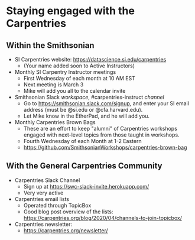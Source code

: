 # Staying engaged with the Carpentries

## Within the Smithsonian

* SI Carpentries website: https://datascience.si.edu/carpentries
    * (Your name added soon to Active Instructors)
* Monthly SI Carpentry Instructor meetings
    * First Wednesday of each month at 10 AM EST
    * Next meeting is March 3
    * Mike will add you all to the calendar invite
* Smithsonian Slack *workspace*, #carpentries-instruct *channel*
    * Go to https://smithsonian.slack.com/signup, and enter your SI email address (must be @si.edu or @cfa.harvard.edu).
    * Let Mike know in the EtherPad, and he will add you.
* Monthly Carpentries Brown Bags
    * These are an effort to keep "alumni" of Carpentries workshops engaged with next-level topics from those taught in workshops.
    * Fourth Wednesday of each Month at 1-2 Eastern
    * https://github.com/SmithsonianWorkshops/carpentries-brown-bag

## With the General Carpentries Community

* Carpentries Slack Channel
    * Sign up at https://swc-slack-invite.herokuapp.com/
    * Very very active
* Carpentries email lists
    * Operated through TopicBox
    * Good blog post overview of the lists: https://carpentries.org/blog/2020/04/channels-to-join-topicbox/
* Carpentries newsletter:
    * https://carpentries.org/newsletter/
